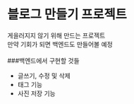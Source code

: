 # 블로그 만들기 프로젝트

게을러지지 않기 위해 만드는 프로젝트<br/>
만약 기회가 되면 백엔드도 만들어볼 예정<br/><br/>
###백엔드에서 구현할 것들
<ul>
<li>글쓰기, 수정 및 삭제</li>
<li>태그 기능</li>
<li>사진 저장 기능</li>
</ul>

